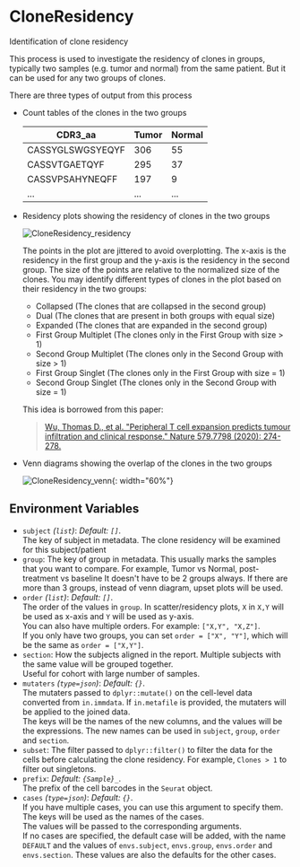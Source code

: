 # CloneResidency

Identification of clone residency

This process is used to investigate the residency of clones in groups, typically two
samples (e.g. tumor and normal) from the same patient. But it can be used for any two groups of clones.<br />

There are three types of output from this process

- Count tables of the clones in the two groups

    | CDR3_aa          | Tumor | Normal |
    |------------------|-------|--------|
    | CASSYGLSWGSYEQYF | 306   | 55     |
    | CASSVTGAETQYF    | 295   | 37     |
    | CASSVPSAHYNEQFF  | 197   | 9      |
    | ...              | ...   | ...    |

- Residency plots showing the residency of clones in the two groups

    ![CloneResidency_residency](https://pwwang.github.io/immunopipe/processes/images/CloneResidency.png)

    The points in the plot are jittered to avoid overplotting. The x-axis is the residency in the first group and
    the y-axis is the residency in the second group. The size of the points are relative to the normalized size of
    the clones. You may identify different types of clones in the plot based on their residency in the two groups:<br />

    - Collapsed (The clones that are collapsed in the second group)
    - Dual (The clones that are present in both groups with equal size)
    - Expanded (The clones that are expanded in the second group)
    - First Group Multiplet (The clones only in the First Group with size > 1)
    - Second Group Multiplet (The clones only in the Second Group with size > 1)
    - First Group Singlet (The clones only in the First Group with size = 1)
    - Second Group Singlet (The clones only in the Second Group with size = 1)

    This idea is borrowed from this paper:<br />

    > [Wu, Thomas D., et al. "Peripheral T cell expansion predicts tumour infiltration and clinical response." Nature 579.7798 (2020): 274-278.](https://www.nature.com/articles/s41586-020-2056-8)

- Venn diagrams showing the overlap of the clones in the two groups

    ![CloneResidency_venn](https://pwwang.github.io/immunopipe/processes/images/CloneResidency_venn.png){: width="60%"}

## Environment Variables

- `subject` *(`list`)*: *Default: `[]`*. <br />
    The key of subject in metadata. The clone
    residency will be examined for this subject/patient
- `group`:
    The key of group in metadata. This usually marks the samples
    that you want to compare. For example, Tumor vs Normal,
    post-treatment vs baseline
    It doesn't have to be 2 groups always. If there are more than 3
    groups, instead of venn diagram, upset plots will be used.<br />
- `order` *(`list`)*: *Default: `[]`*. <br />
    The order of the values in `group`. In scatter/residency plots,
    `X` in `X,Y` will be used as x-axis and `Y` will be used as y-axis.<br />
    You can also have multiple orders. For example: `["X,Y", "X,Z"]`.<br />
    If you only have two groups, you can set `order = ["X", "Y"]`, which will
    be the same as `order = ["X,Y"]`.<br />
- `section`:
    How the subjects aligned in the report. Multiple subjects with
    the same value will be grouped together.<br />
    Useful for cohort with large number of samples.<br />
- `mutaters` *(`type=json`)*: *Default: `{}`*. <br />
    The mutaters passed to `dplyr::mutate()` on
    the cell-level data converted from `in.immdata`. If `in.metafile` is
    provided, the mutaters will be applied to the joined data.<br />
    The keys will be the names of the new columns, and the values will be the
    expressions. The new names can be used in `subject`, `group`, `order` and
    `section`.<br />
- `subset`:
    The filter passed to `dplyr::filter()` to filter the data for the cells
    before calculating the clone residency. For example, `Clones > 1` to filter
    out singletons.<br />
- `prefix`: *Default: `{Sample}_`*. <br />
    The prefix of the cell barcodes in the `Seurat` object.<br />
- `cases` *(`type=json`)*: *Default: `{}`*. <br />
    If you have multiple cases, you can use this argument
    to specify them. The keys will be used as the names of the cases.<br />
    The values will be passed to the corresponding arguments.<br />
    If no cases are specified, the default case will be added, with
    the name `DEFAULT` and the values of `envs.subject`, `envs.group`,
    `envs.order` and `envs.section`. These values are also the
    defaults for the other cases.<br />

